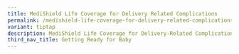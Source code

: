 ```yaml
---
title: MediShield Life Coverage for Delivery Related Complications
permalink: /medishield-life-coverage-for-delivery-related-complications/
variant: tiptap
description: MediShield Life Coverage for Delivery-Related Complications
third_nav_title: Getting Ready for Baby
---
```

